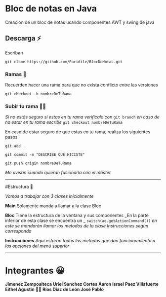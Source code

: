 # Bloc de notas en Java

Creación de un bloc de notas usando componentes AWT y swing de java

## Descarga ⚡

Escriban 
```
git clone https://github.com/Paridile/BlocDeNotas.git
```

### Ramas 🌳

Recuerden hacer una rama para que no exista conflicto entre las versiones
```
git checkout -b nombreDeTuRama
```

### Subir tu rama 🐱‍🏍

_Si no estás seguro si estas en tu rama verificalo con_ ```git branch``` _en caso de no estar en tu rama escribe_ ```git checkout nombreDeTuRama```

En caso de estar seguro de que estas en tu rama, realiza los siguientes pasos


```
git add .
```

```
git commit -m "DESCRIBE QUE HICISTE"
```

```
git push origin nombreDeTuRama
```

_Me avisan cuando quieran fusionarla con el master_

---

#Estructura 🔧

_Vamos a trabajar con 3 clases inicialmente_

**Main** Solamente manda a llamar a la clase Bloc

**Bloc** Tiene la estructura de la ventana y sus componentes
_En la parte inferior de esta clase se encuentra un _ ```switch(ae.getActionCommand())``` _en este se mandarán llamar los metodos de la clase Instrucciones según corresponda_

**Instrucciones** _Aqui estarán todos los metodos que dan funcionamiento a las opciones del menú superior_


---

# Integrantes 😀

**Jímenez Zempoalteca Uriel**
**Sanchez Cortes Aaron Israel**
**Paez Villafuerte Eithel Agustin** 🏳️‍🌈
**Ríos Díaz de León José Pablo**

